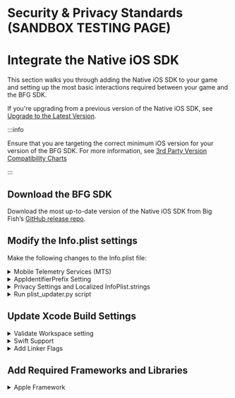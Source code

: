 # Security & Privacy Standards (SANDBOX TESTING PAGE)

# Integrate the Native iOS SDK

This section walks you through adding the Native iOS SDK to your game and setting up the most basic interactions required between your game and the BFG SDK.

If you're upgrading from a previous version of the Native iOS SDK, see [Upgrade to the Latest Version](./upgrade-iossdk).

:::info 

Ensure that you are targeting the correct minimum iOS version for your version of the BFG SDK. For more information, see [3rd Party Version Compatibility Charts](./compatibility-charts)

:::

## Download the BFG SDK

Download the most up-to-date version of the Native iOS SDK from Big Fish’s [GitHub release repo](https://github.com/bigfishgames-external/sdk-ios-releases/releases).  


## Modify the Info.plist settings

Make the following changes to the Info.plist file:

<details>
  <summary>Mobile Telemetry Services (MTS)</summary>

To support Big Fish reporting through Mobile Telemetry Services (MTS), add the following key-value pair to your Info.plist file. The “BFG_ENVIRON_TEST” is a String value type. This step is necessary to ensure that MTS data gets routed to the appropriate environment once the game goes live. Without this setting, you will see a warning on the Xcode and device consoles. 

```xml
<key>BFGEnviron</key>
<string>BFG_ENVIRON_TEST</string>
```

</details>

<details>
  <summary>AppIdentifierPrefix Setting</summary>

The SDK requires the ``AppIdentifierPrefix`` to be added to the game's Info.plist file. 

```xml
<key>AppIdentifierPrefix</key>
<string>${AppIdentifierPrefix}</string>
```

</details>

<details>
  <summary>Privacy Settings and Localized InfoPlist.strings</summary>

The four required privacy text settings (``NSCameraUsageDescription``, ``NSPhotoLibraryUsageDescription``, ``NSBluetoothAlwaysUsageDescription``, and ``NSBluetoothPeripheralUsageDescription``) can be localized by using localized Info.plists in Xcode.

There are five supported languages for the Permission strings located in the localized InfoPlist.strings files:

```xml title="EN"
"NSCameraUsageDescription" = "Used to take a profile picture.";
"NSPhotoLibraryUsageDescription" = "Used to choose a profile picture.";
"NSBluetoothAlwaysUsageDescription" = "Used to find, connect and transfer data between different devices.";
"NSBluetoothPeripheralUsageDescription" = "Used to find, connect and transfer data between different devices.";
```

```xml title="FR"
"NSCameraUsageDescription" = "Sert à prendre une photo pour le profil.";
"NSPhotoLibraryUsageDescription" = "Sert à choisir une photo pour le profil.";
"NSBluetoothAlwaysUsageDescription" = "Utilisé pour rechercher, connecter et transférer des données entre différents appareils.";
"NSBluetoothPeripheralUsageDescription" = "Utilisé pour rechercher, connecter et transférer des données entre différents appareils.";
```

```xml title="DE"
"NSCameraUsageDescription" = "Um ein Profilbild zu machen.";
"NSPhotoLibraryUsageDescription" = "Für die Auswahl eines Profilbildes.";
"NSBluetoothAlwaysUsageDescription" = "Damit können Geräte gefunden, miteinander verbunden und Daten übertragen werden.";
"NSBluetoothPeripheralUsageDescription" = "Damit können Geräte gefunden, miteinander verbunden und Daten übertragen werden.";
```

```xml title="JA"
"NSCameraUsageDescription" = "プロフィール写真の撮影に使用します。";
"NSPhotoLibraryUsageDescription" = "プロフィール写真の選択に使用します。";
"NSBluetoothAlwaysUsageDescription" = "異なるデバイス間でデータを検索、接続、転送するために使用されます。";
"NSBluetoothPeripheralUsageDescription" = "異なるデバイス間でデータを検索、接続、転送するために使用されます。";
```

```xml title="RU"
"NSCameraUsageDescription" = "Сделайте фото профиля.";
"NSPhotoLibraryUsageDescription" = "Выберите фото профиля.";
"NSBluetoothAlwaysUsageDescription" = "Используется для поиска, подключения и передачи данных между разными устройствами.";
"NSBluetoothPeripheralUsageDescription" = "Используется для поиска, подключения и передачи данных между разными устройствами.";
```

</details>

<details>
  <summary>Run plist_updater.py script</summary>

The plist_updater.py script whitelists most of Big Fish's third-party library domains in your Info.plist “App Transport Security” settings. It has one parameter, the full path to the Xcode project. The script will make a backup of the files it modifies.

Run it here: https://extsvn.bigfishgames.com/svn/bfglib/releases/tools/plist_updater.py

:::warning

Ensure that you download/copy the script with execute permissions. If the script is copied without execute permissions, it will not run.

:::

</details>

## Update Xcode Build Settings

<details>
  <summary>Validate Workspace setting</summary>

1. Navigate to the **Build Settings** tab in your Xcode project.
2. In the **Build Options** section, set "Validate Workspace" to **YES**.

</details>

<details>
  <summary>Swift Support</summary>

The iOS SDK uses Swift for some of its implementation, and you must enable Swift in Xcode.

:::info 

If your game already uses Swift, you might not need to make the below changes. However, we recommend that you review these settings and verify that they match your game's current settings.

:::

1. Navigate to the **Build Settings** tab in your Xcode project.
2. In the **Build Options** section, set "Always Embed Swift Standard Libraries" to **YES**.
3. In the **Linking** section, add an entry to the "Runpath Search Path" for **/usr/lib/swift @executable_path/Frameworks**

:::info 

The order of the entries in the “Runpath Search Paths” are important. "/usr/lib/swift" needs to be the first path in the list.

:::

4. In the **Packaging** section, set "Defines Module" to **YES**.
5. In the **Search Paths** section, add the following entries:

```
$(TOOLCHAIN_DIR)/usr/lib/swift-5.0/$(PLATFORM_NAME)
$(TOOLCHAIN_DIR)/usr/lib/swift/$(PLATFORM_NAME)
```

6. In the **Apple Clang - Language - Modules** section, set the "Enable Modules (C and Objective-C)" and "Enable Clang Module Debugging" options to **YES**

</details>

<details>
  <summary>Add Linker Flags</summary>

1. Navigate to the **Build Settings** tab in your Xcode project.
2. To support Rave, add **-ObjC** to "Other Linker Flags".
3. If you previously had **-lz** in "Other Linker Flags", you may now remove it.

</details>

## Add Required Frameworks and Libraries


<details>
  <summary>Apple Framework</summary>

The BFG SDK depends upon the following frameworks and libraries in the iOS Developer Library. Add them to the Frameworks directory before you build your project with the Native iOS SDK integrated.

:::info

Any frameworks below that are marked as Optional should still be present in your game's Xcode project. However, they must be set as Optional instead of Required.

:::

| **Framework / Lib** | **Status** | **Description** |
|---|---|---|
| **[Accounts.framework](https://developer.apple.com/reference/accounts)** | Required | Helps users access and manage their external accounts from within your app, without requiring them to enter login credentials. Required to support Rave. |
| **[AddressBook.framework](https://developer.apple.com/reference/addressbook)** | Required | Provides access to the centralized database for storing users' contacts. |
| **[AdSupport.framework](https://developer.apple.com/library/ios/#documentation/DeviceInformation/Reference/AdSupport_Framework/_index.html)** | Required | Provides applications with access to an identifier that can be used only for serving advertisements. |
| **[AuthenticationServices.framework](https://developer.apple.com/documentation/authenticationservices?language=objc)** | Optional | Use the Authentication Services framework to support Sign in with Apple. |
| **[CFNetwork.framework](https://developer.apple.com/library/mac/documentation/networking/conceptual/cfnetwork/Introduction/Introduction.html)** | Required | Provides a library of abstractions for network protocols. |
| **CoreData.framework** | Required | Required for Rave integration. |
| **CoreGraphics.framework** | Required | C-based API based on the Quartz advanced drawing engine. |
| **CoreLocation.framework** | Required | Lets you determine the current location or heading associated with a device. |
| **CoreTelephony.framework** | Required | Features for obtaining information about a user’s home cellular service provider. |
| **CoreText.framework** | Required | API for laying out text and handling fonts. |
| **Foundation.framework** | Required | Defines the base layering of Objective-C classes. |
| **GameKit.framework** | Required | Features for creating social games. |
| **iAd.framework** | Required | Required to support AppsFlyer. |
| **libc.tbd** | Required | Imports all your C methods. |
| **libc++.tbd** | Required | Required to support Crashlytics. |
| **libicucore.tbd** | Required | The core library for the International Components for Unicode open source project, which enables internationalization and globalization features. Required to support Rave. |
| **libsqlite3.tbd** | Required | SQLite dynamic library. Required to support Rave. |
| **libxml2.tbd** | Required | XML dynamic library. Required to support Rave. |
| **libz.tbd** | Required | A general compression library. |
| **MobileCoreServices.framework** | Required | Defines the low-level types used in uniform type identifiers (UTIs). |
| **OpenGLES.framework** | Required | OpenGL for embedded systems. Provides classes to create 2D and 3D graphics. |
| **Photos.framework** | Optional | Search for and display photos, required by Facebook. |
| **SafariServices.framework** | Optional | Provides support for programmatically adding URLs to the user's Safari reading list. Should be marked as "optional" (not "required"). NOTE: This framework is optional in the sense that added frameworks can be marked as "required" or "optional". Since this required framework did not exist in earlier but still supported iOS versions, you should mark it as "optional" after adding it in Xcode. |
| **Security.framework** | Required | Provides decryption support. |
| **Social.framework** | Required | Integrates your app with supported social networking services. |
| **StoreKit.framework** | Required | Provides the classes to deliver In-App Purchase for iOS. |
| **SystemConfiguration.framework** | Required | Provides functionality to monitor the network state of iOS devices and detect network errors. |
| **UIKit.framework** | Required | Provides the classes to construct and manage the UI for iOS. |
| **UserNotifications.framework** | Optional | Provides checking if push notifications are enabled. |
| **WebKit.framework** | Required | Supports Apple's web technologies. |
</details>
